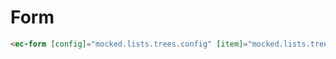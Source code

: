 # Form

```html
<ec-form [config]="mocked.lists.trees.config" [item]="mocked.lists.trees.id(0)"></ec-form>
```